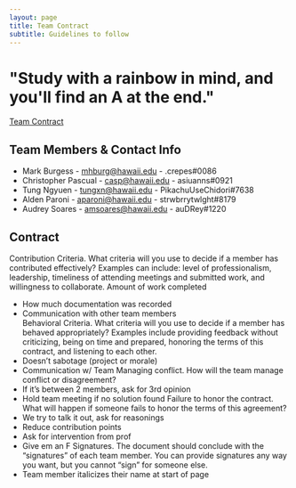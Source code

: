 ```yaml
---
layout: page
title: Team Contract
subtitle: Guidelines to follow
---
```


# "Study with a rainbow in mind, and you'll find an A at the end."

[Team Contract](https://docs.google.com/document/d/1oX4d5HIBrm2Wsi5FQ2IpwNagkXJaMhHEUpm8CkWCZwE/edit)

## Team Members & Contact Info
- Mark Burgess - mhburg@hawaii.edu - .crepes#0086
- Christopher Pascual - casp@hawaii.edu - asiuanns#0921
- Tung Ngyuen - tungxn@hawaii.edu - PikachuUseChidori#7638
- Alden Paroni - aparoni@hawaii.edu - strwbrrytwlght#8179
- Audrey Soares - amsoares@hawaii.edu - auDRey#1220

## Contract

Contribution Criteria. What criteria will you use to decide if a member has contributed effectively? Examples can include: level of professionalism, leadership, timeliness of attending meetings and submitted work, and willingness to collaborate.
Amount of work completed
 - How much documentation was recorded
 - Communication with other team members <br>
Behavioral Criteria. What criteria will you use to decide if a member has behaved appropriately? Examples include providing feedback without criticizing, being on time and prepared, honoring the terms of this contract, and listening to each other.
 - Doesn’t sabotage (project or morale)
 - Communication w/ Team
Managing conflict. How will the team manage conflict or disagreement?
 - If it’s between 2 members, ask for 3rd opinion
 - Hold team meeting if no solution found
Failure to honor the contract. What will happen if someone fails to honor the terms of this agreement?
 - We try to talk it out, ask for reasonings
 - Reduce contribution points
 - Ask for intervention from prof
 - Give em an F
Signatures. The document should conclude with the “signatures” of each team member. You can provide signatures any way you want, but you cannot “sign” for someone else.
 - Team member italicizes their name at start of page

